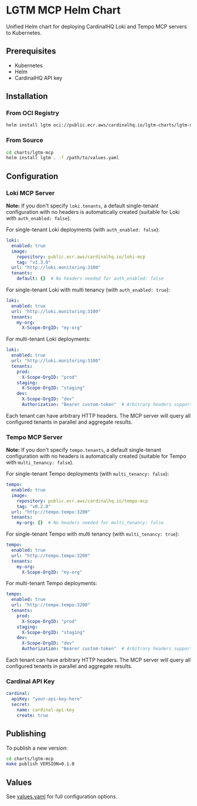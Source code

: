 # LGTM MCP Helm Chart

Unified Helm chart for deploying CardinalHQ Loki and Tempo MCP servers to Kubernetes.


## Prerequisites

- Kubernetes 
- Helm
- CardinalHQ API key

## Installation

### From OCI Registry

```bash
helm install lgtm oci://public.ecr.aws/cardinalhq.io/lgtm-charts/lgtm-mcp --version 1.1.0 -f /path/to/values.yaml
```

### From Source

```bash
cd charts/lgtm-mcp
helm install lgtm . -f /path/to/values.yaml
```

## Configuration

### Loki MCP Server

**Note:** If you don't specify `loki.tenants`, a default single-tenant configuration with no headers is automatically created (suitable for Loki with `auth_enabled: false`).

For single-tenant Loki deployments (with `auth_enabled: false`):

```yaml
loki:
  enabled: true
  image:
    repository: public.ecr.aws/cardinalhq.io/loki-mcp
    tag: "v1.3.0"
  url: "http://loki.monitoring:3100"
  tenants:
    default: {}  # No headers needed for auth_enabled: false
```

For single-tenant Loki with multi tenancy (with `auth_enabled: true`):
  
```yaml
loki:
  enabled: true
  url: "http://loki.monitoring:3100"
  tenants:
    my-org:
      X-Scope-OrgID: "my-org"
```

For multi-tenant Loki deployments:

```yaml
loki:
  enabled: true
  url: "http://loki.monitoring:3100"
  tenants:
    prod:
      X-Scope-OrgID: "prod"
    staging:
      X-Scope-OrgID: "staging"
    dev:
      X-Scope-OrgID: "dev"
      Authorization: "Bearer custom-token"  # Arbitrary headers supported
```

Each tenant can have arbitrary HTTP headers. The MCP server will query all configured tenants in parallel and aggregate results.

### Tempo MCP Server

**Note:** If you don't specify `tempo.tenants`, a default single-tenant configuration with no headers is automatically created (suitable for Tempo with `multi_tenancy: false`).

For single-tenant Tempo deployments (with `multi_tenancy: false`):

```yaml
tempo:
  enabled: true
  image:
    repository: public.ecr.aws/cardinalhq.io/tempo-mcp
    tag: "v0.2.0"
  url: "http://tempo.tempo:3200"
  tenants:
    my-org: {}  # No headers needed for multi_tenancy: false
```

For single-tenant Tempo with multi tenancy (with `multi_tenancy: true`):

```yaml
tempo:
  enabled: true
  url: "http://tempo.tempo:3200"
  tenants:
    my-org:
      X-Scope-OrgID: "my-org"
```

For multi-tenant Tempo deployments:

```yaml
tempo:
  enabled: true
  url: "http://tempo.tempo:3200"
  tenants:
    prod:
      X-Scope-OrgID: "prod"
    staging:
      X-Scope-OrgID: "staging"
    dev:
      X-Scope-OrgID: "dev"
      Authorization: "Bearer custom-token"  # Arbitrary headers supported
```

Each tenant can have arbitrary HTTP headers. The MCP server will query all configured tenants in parallel and aggregate results.

### Cardinal API Key

```yaml
cardinal:
  apiKey: "your-api-key-here"
  secret:
    name: cardinal-api-key
    create: true
```

## Publishing

To publish a new version:

```bash
cd charts/lgtm-mcp
make publish VERSION=0.1.0
```

## Values

See [values.yaml](values.yaml) for full configuration options.
